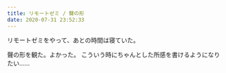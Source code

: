 ```yaml
---
title: リモートゼミ / 聲の形
date: 2020-07-31 23:52:33
---
```


リモートゼミをやって、あとの時間は寝ていた。

聲の形を観た。よかった。
こういう時にちゃんとした所感を書けるようになりたい……
